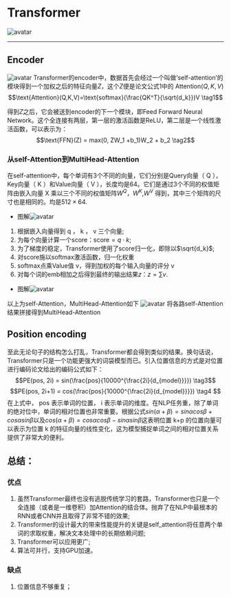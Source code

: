 # Transformer
![avatar](https://img-blog.csdnimg.cn/20181218173013772)

---
## Encoder
![avatar](https://img-blog.csdnimg.cn/20181218173013893)
Transformer的encoder中，数据首先会经过一个叫做‘self-attention’的模块得到一个加权之后的特征向量$Z$，这个$Z$便是论文公式1中的 $\text{Attention}(Q,K,V)$
$$\text{Attention}(Q,K,V)=\text{softmax}(\frac{QK^T}{\sqrt{d_k}})V \tag1$$

得到$Z$之后，它会被送到encoder的下一个模块，即Feed Forward Neural Network。这个全连接有两层，第一层的激活函数是ReLU，第二层是一个线性激活函数，可以表示为：
$$\text{FFN}(Z) = max(0, ZW_1 +b_1)W_2 + b_2 \tag2$$

### 从self-Attention到MultiHead-Attention

在self-attention中，每个单词有3个不同的向量，它们分别是Query向量（ Q ），Key向量（ K ）和Value向量（ V ），长度均是64。它们是通过3个不同的权值矩阵由嵌入向量 X 乘以三个不同的权值矩阵$W^Q$，$W^K$,$W^V$ 得到，其中三个矩阵的尺寸也是相同的。均是$512\times 64$.
- 图解![avatar](https://img-blog.csdnimg.cn/20181218173013842)

1. 根据嵌入向量得到 q ， k ， v 三个向量;
2. 为每个向量计算一个score：$\text{score} = q \cdot k$;
3. 为了梯度的稳定，Transformer使用了score归一化，即除以$\sqrt{d_k}$;
4. 对score施以softmax激活函数，归一化权重
5. softmax点乘Value值 v，得到加权的每个输入向量的评分 v
6. 对每个词的emb相加之后得到最终的输出结果$z ： z=\sum v$.
- 图解![avatar](https://img-blog.csdnimg.cn/20181218173013859)

以上为self-Attention，MultiHead-Attention如下
![avatar](https://img-blog.csdnimg.cn/20181218173013927)
将各路self-Attention结果拼接得到MultiHead-Attention


## Position encoding
至此无论句子的结构怎么打乱，Transformer都会得到类似的结果。换句话说，Transformer只是一个功能更强大的词袋模型而已。引入位置信息的方式是对位置进行编码论文给出的编码公式如下：
$$PE(pos, 2i) = sin(\frac{pos}{10000^{\frac{2i}{d_{model}}}}) \tag3$$
$$PE(pos, 2i+1) = cos(\frac{pos}{10000^{\frac{2i}{d_{model}}}}) \tag4
$$
在上式中， pos 表示单词的位置， i 表示单词的维度。在NLP任务重，除了单词的绝对位中，单词的相对位置也非常重要。根据公式$sin(\alpha+\beta) = sin \alpha cos \beta + cos \alpha sin\beta$以及$cos(\alpha + \beta) = cos \alpha cos \beta - sin \alpha sin\beta$这表明位置 k+p 的位置向量可以表示为位置 k 的特征向量的线性变化，这为模型捕捉单词之间的相对位置关系提供了非常大的便利。

## 总结：
### 优点
1. 虽然Transformer最终也没有逃脱传统学习的套路，Transformer也只是一个全连接（或者是一维卷积）加Attention的结合体。抛弃了在NLP中最根本的RNN或者CNN并且取得了非常不错的效果;
2. Transformer的设计最大的带来性能提升的关键是self_attention将任意两个单词的求取权重，解决文本处理中的长期依赖问题;
3. Transformer可以应用更广;
4. 算法可并行，支持GPU加速。

### 缺点
1. 位置信息不够重复；











